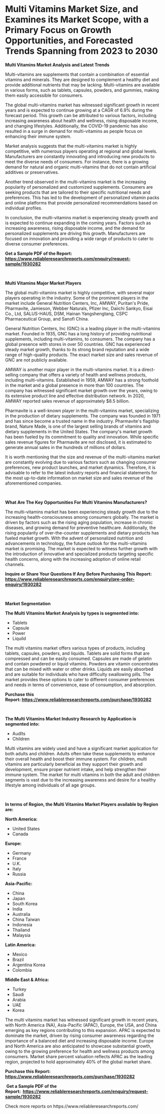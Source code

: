 <p><h1>Multi Vitamins Market Size, and Examines its Market Scope, with a Primary Focus on Growth Opportunities, and Forecasted Trends Spanning from 2023 to 2030</h1></p><p><strong>Multi Vitamins Market Analysis and Latest Trends</strong></p>
<p><p>Multi-vitamins are supplements that contain a combination of essential vitamins and minerals. They are designed to complement a healthy diet and provide additional nutrients that may be lacking. Multi-vitamins are available in various forms, such as tablets, capsules, powders, and gummies, making them easily accessible for consumers.</p><p>The global multi-vitamins market has witnessed significant growth in recent years and is expected to continue growing at a CAGR of 6.9% during the forecast period. This growth can be attributed to various factors, including increasing awareness about health and wellness, rising disposable income, and changing lifestyles. Additionally, the COVID-19 pandemic has also resulted in a surge in demand for multi-vitamins as people focus on enhancing their immune system.</p><p>Market analysis suggests that the multi-vitamins market is highly competitive, with numerous players operating at regional and global levels. Manufacturers are constantly innovating and introducing new products to meet the diverse needs of consumers. For instance, there is a growing demand for natural and organic multi-vitamins that do not contain artificial additives or preservatives.</p><p>Another trend observed in the multi-vitamins market is the increasing popularity of personalized and customized supplements. Consumers are seeking products that are tailored to their specific nutritional needs and preferences. This has led to the development of personalized vitamin packs and online platforms that provide personalized recommendations based on individual profiles.</p><p>In conclusion, the multi-vitamins market is experiencing steady growth and is expected to continue expanding in the coming years. Factors such as increasing awareness, rising disposable income, and the demand for personalized supplements are driving this growth. Manufacturers are focused on innovation and providing a wide range of products to cater to diverse consumer preferences.</p></p>
<p><strong>Get a Sample PDF of the Report:&nbsp; <a href="https://www.reliableresearchreports.com/enquiry/request-sample/1930282">https://www.reliableresearchreports.com/enquiry/request-sample/1930282</a></strong></p>
<p>&nbsp;</p>
<p><strong>Multi Vitamins Major Market Players</strong></p>
<p><p>The global multi-vitamins market is highly competitive, with several major players operating in the industry. Some of the prominent players in the market include General Nutrition Centers, Inc, AMWAY, Puritan's Pride, Pharmavite, Jamieson, Webber Naturals, Pfizer Inc, Daiichi Sankyo, Eisai Co., Ltd, SALUS-HAUS, DSM, Hainan Yangshengtang, CSPC Pharmaceutical Group, and Sanofi China.</p><p>General Nutrition Centers, Inc (GNC) is a leading player in the multi-vitamins market. Founded in 1935, GNC has a long history of providing nutritional supplements, including multi-vitamins, to consumers. The company has a global presence with stores in over 50 countries. GNC has experienced steady market growth, thanks to its strong brand reputation and a wide range of high-quality products. The exact market size and sales revenue of GNC are not publicly available.</p><p>AMWAY is another major player in the multi-vitamins market. It is a direct-selling company that offers a variety of health and wellness products, including multi-vitamins. Established in 1959, AMWAY has a strong foothold in the market and a global presence in more than 100 countries. The company has witnessed significant market growth over the years, owing to its extensive product line and effective distribution network. In 2020, AMWAY reported sales revenue of approximately $8.5 billion.</p><p>Pharmavite is a well-known player in the multi-vitamins market, specializing in the production of dietary supplements. The company was founded in 1971 and has since become a trusted name in the industry. Pharmavite's flagship brand, Nature Made, is one of the largest selling brands of vitamins and dietary supplements in the United States. The company's market growth has been fueled by its commitment to quality and innovation. While specific sales revenue figures for Pharmavite are not disclosed, it is estimated to generate annual sales in the hundreds of millions of dollars.</p><p>It is worth mentioning that the size and revenue of the multi-vitamins market are constantly evolving due to various factors such as changing consumer preferences, new product launches, and market dynamics. Therefore, it is advisable to refer to the latest industry reports and financial statements for the most up-to-date information on market size and sales revenue of the aforementioned companies.</p></p>
<p>&nbsp;</p>
<p><strong>What Are The Key Opportunities For Multi Vitamins Manufacturers?</strong></p>
<p><p>The multi-vitamins market has been experiencing steady growth due to the increasing health-consciousness among consumers globally. The market is driven by factors such as the rising aging population, increase in chronic diseases, and growing demand for preventive healthcare. Additionally, the rising popularity of over-the-counter supplements and dietary products has fueled market growth. With the advent of personalized nutrition and advancements in technology, the future outlook for the multi-vitamins market is promising. The market is expected to witness further growth with the introduction of innovative and specialized products targeting specific health concerns, along with the increasing adoption of online retail channels.</p></p>
<p><strong>Inquire or Share Your Questions If Any Before Purchasing This Report: <a href="https://www.reliableresearchreports.com/enquiry/pre-order-enquiry/1930282">https://www.reliableresearchreports.com/enquiry/pre-order-enquiry/1930282</a></strong></p>
<p>&nbsp;</p>
<p><strong>Market Segmentation</strong></p>
<p><strong>The Multi Vitamins Market Analysis by types is segmented into:</strong></p>
<p><ul><li>Tablets</li><li>Capsule</li><li>Power</li><li>Liquild</li></ul></p>
<p><p>The multi vitamins market offers various types of products, including tablets, capsules, powders, and liquids. Tablets are solid forms that are compressed and can be easily consumed. Capsules are made of gelatin and contain powdered or liquid vitamins. Powders are vitamin concentrates that can be mixed with water or other drinks. Liquids are easily absorbed and are suitable for individuals who have difficulty swallowing pills. The market provides these options to cater to different consumer preferences and needs in terms of convenience, ease of consumption, and absorption.</p></p>
<p><strong>Purchase this Report:&nbsp;<a href="https://www.reliableresearchreports.com/purchase/1930282">https://www.reliableresearchreports.com/purchase/1930282</a></strong></p>
<p>&nbsp;</p>
<p><strong>The Multi Vitamins Market Industry Research by Application is segmented into:</strong></p>
<p><ul><li>Audlts</li><li>Children</li></ul></p>
<p><p>Multi vitamins are widely used and have a significant market application for both adults and children. Adults often take these supplements to enhance their overall health and boost their immune system. For children, multi vitamins are particularly beneficial as they support their growth and development, ensure proper nutrient intake, and help strengthen their immune system. The market for multi vitamins in both the adult and children segments is vast due to the increasing awareness and desire for a healthy lifestyle among individuals of all age groups.</p></p>
<p>&nbsp;</p>
<p><strong>In terms of Region, the Multi Vitamins Market Players available by Region are:</strong></p>
<p>
    <p> <strong> North America: </strong>
        <ul>
            <li>United States</li>
            <li>Canada</li>
        </ul>
        </p> 
    <p> <strong> Europe: </strong>
        <ul>
            <li>Germany</li>
            <li>France</li>
            <li>U.K.</li>
            <li>Italy</li>
            <li>Russia</li>
        </ul>
        </p> 
    <p> <strong> Asia-Pacific: </strong>
        <ul>
            <li>China</li>
            <li>Japan</li>
            <li>South Korea</li>
            <li>India</li>
            <li>Australia</li>
            <li>China Taiwan</li>
            <li>Indonesia</li>
            <li>Thailand</li>
            <li>Malaysia</li>
        </ul>
        </p> 
    <p> <strong> Latin America: </strong>
        <ul>
            <li>Mexico</li>
            <li>Brazil</li>
            <li>Argentina Korea</li>
            <li>Colombia</li>
        </ul>
        </p> 
    <p> <strong> Middle East & Africa: </strong>
        <ul>
            <li>Turkey</li>
            <li>Saudi</li>
            <li>Arabia</li>
            <li>UAE</li>
            <li>Korea</li>
        </ul>
    </p>
    </p>
<p><p>The multi vitamins market has witnessed significant growth in recent years, with North America (NA), Asia-Pacific (APAC), Europe, the USA, and China emerging as key regions contributing to this expansion. APAC is expected to dominate the market, driven by rising consumer awareness regarding the importance of a balanced diet and increasing disposable income. Europe and North America are also anticipated to showcase substantial growth, owing to the growing preference for health and wellness products among consumers. Market share percent valuation reflects APAC as the leading region, projected to hold approximately 40% of the global market share.</p></p>
<p><strong>Purchase this Report: <a href="https://www.reliableresearchreports.com/purchase/1930282">https://www.reliableresearchreports.com/purchase/1930282</a></strong></p>
<p>&nbsp;<strong>Get a Sample PDF of the Report:&nbsp;&nbsp;<a href="https://www.reliableresearchreports.com/enquiry/request-sample/1930282">https://www.reliableresearchreports.com/enquiry/request-sample/1930282</a></strong></p>
<p><strong></strong></p>
<p>Check more reports on https://www.reliableresearchreports.com/</p>